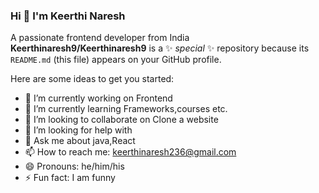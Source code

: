 ### Hi 👋 I'm Keerthi Naresh
A passionate frontend developer from India
**Keerthinaresh9/Keerthinaresh9** is a ✨ _special_ ✨ repository because its `README.md` (this file) appears on your GitHub profile.

Here are some ideas to get you started:
- 🔭 I’m currently working on Frontend
- 🌱 I’m currently learning Frameworks,courses etc.
- 👯 I’m looking to collaborate on Clone a website
- 🤔 I’m looking for help with 
- 💬 Ask me about java,React
- 📫 How to reach me: keerthinaresh236@gmail.com
- 😄 Pronouns: he/him/his
- ⚡ Fun fact: I am funny











